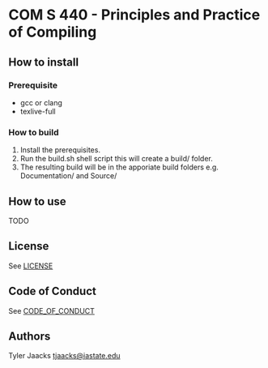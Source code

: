 # COM S 440 - Principles and Practice of Compiling

## How to install

### Prerequisite
- gcc or clang
- texlive-full

### How to build
1. Install the prerequisites.
2. Run the build.sh shell script this will create a build/ folder.
3. The resulting build will be in the apporiate build folders e.g. Documentation/ and Source/

## How to use
TODO

## License

See [LICENSE](LICENSE.md)

## Code of Conduct

See [CODE_OF_CONDUCT](CODE_OF_CONDUCT.md)

## Authors

Tyler Jaacks <tjaacks@iastate.edu>
